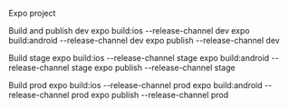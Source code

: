 Expo project

Build and publish dev
expo build:ios --release-channel dev
expo build:android --release-channel dev
expo publish --release-channel dev

Build stage
expo build:ios --release-channel stage
expo build:android --release-channel stage
expo publish --release-channel stage

Build prod
expo build:ios --release-channel prod
expo build:android --release-channel prod
expo publish --release-channel prod
